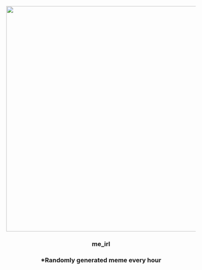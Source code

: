 <p align="center">
        <img src="https://i.redd.it/gqt3bcvputx91.jpg" width="600" height="600">
        </p>
        <h3 align="center">me_irl</h3>
        <h3 align="center">*Randomly generated meme every hour</h3>
    